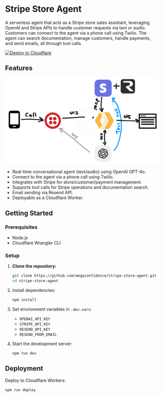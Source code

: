 # Stripe Store Agent

A serverless agent that acts as a Stripe store sales assistant, leveraging OpenAI and Stripe APIs to handle customer requests via text or audio. Customers can connect to the agent via a phone call using Twilio. The agent can search documentation, manage customers, handle payments, and send emails, all through tool calls.

[![Deploy to Cloudflare](https://deploy.workers.cloudflare.com/button)](https://deploy.workers.cloudflare.com/?url=https://github.com/megaconfidence/stripe-store-agent)

## Features

![How it works](./arch.png)

- Real-time conversational agent (text/audio) using OpenAI GPT-4o.
- Connect to the agent via a phone call using Twilio.
- Integrates with Stripe for store/customer/payment management.
- Supports tool calls for Stripe operations and documentation search.
- Email sending via Resend API.
- Deployable as a Cloudflare Worker.

## Getting Started

### Prerequisites

- Node.js
- Cloudflare Wrangler CLI

### Setup

1. **Clone the repository:**

   ```bash
   git clone https://github.com/megaconfidence/stripe-store-agent.git
   cd stripe-store-agent
   ```

2. Install dependencies:

   ```bash
   npm install
   ```

3. Set environment variables in `.dev.vars`:
   - `OPENAI_API_KEY`
   - `STRIPE_API_KEY`
   - `RESEND_API_KEY`
   - `RESEND_FROM_EMAIL`

4. Start the development server:

   ```bash
   npm run dev
   ```

## Deployment

Deploy to Cloudflare Workers:

```bash
npm run deploy
```
